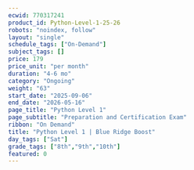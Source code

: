 ```yaml
---
ecwid: 770317241
product_id: Python-Level-1-25-26
robots: "noindex, follow"
layout: "single"
schedule_tags: ["On-Demand"]
subject_tags: []
price: 179
price_unit: "per month"
duration: "4-6 mo"
category: "Ongoing"
weight: "63"
start_date: "2025-09-06"
end_date: "2026-05-16"
page_title: "Python Level 1"
page_subtitle: "Preparation and Certification Exam"
ribbon: "On Demand"
title: "Python Level 1 | Blue Ridge Boost"
day_tags: ["Sat"]
grade_tags: ["8th","9th","10th"]
featured: 0
---
```

